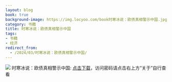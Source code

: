 ```yaml
---
layout: blog
book: true
background-image: https://img.locyoo.com/book时寒冰说：欧债真相警示中国.jpg
category: 书籍
title: 时寒冰说：欧债真相警示中国
tags:
- 书籍
- 经济
redirect_from:
  - /2024/03/时寒冰说：欧债真相警示中国/
---
```

![](https://img.locyoo.com/book时寒冰说：欧债真相警示中国.jpg)
时寒冰说：欧债真相警示中国: <a name = "ref1" href="https://url18.ctfile.com/f/50983618-1439916334-ea1164?p=3619">点击下载</a>，访问密码请点击右上方“关于”自行查看